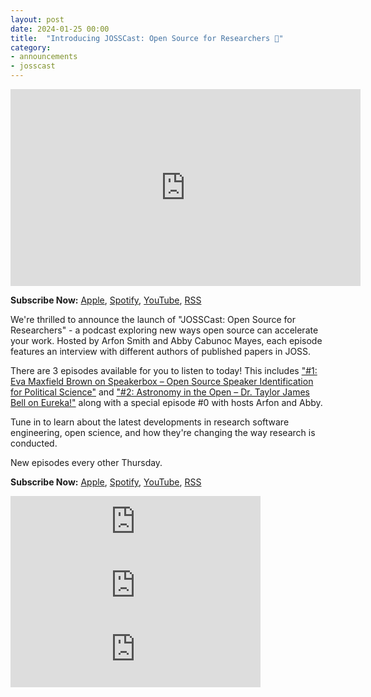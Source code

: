 ```yaml
---
layout: post
date: 2024-01-25 00:00
title:  "Introducing JOSSCast: Open Source for Researchers 🎉"
category:
- announcements
- josscast
---
```


<iframe width="560" height="315" src="https://www.youtube.com/embed/fp4XibpIc5M?si=h9K2MGep8KDUnWN4" title="YouTube video player" frameborder="0" allow="accelerometer; autoplay; clipboard-write; encrypted-media; gyroscope; picture-in-picture; web-share" allowfullscreen></iframe>

**Subscribe Now:** [Apple](https://podcasts.apple.com/ca/podcast/josscast-open-source-for-researchers/id1725931379), [Spotify](https://open.spotify.com/show/42YQ4O6sbz7ZDi8qbOiX5E), [YouTube](https://www.youtube.com/@JOSSCast), [RSS](https://anchor.fm/s/ef96e5fc/podcast/rss)

We're thrilled to announce the launch of "JOSSCast: Open Source for Researchers" - a podcast exploring new ways open source can accelerate your work. Hosted by Arfon Smith and Abby Cabunoc Mayes, each episode features an interview with different authors of published papers in JOSS.

There are 3 episodes available for you to listen to today! This includes ["#1: Eva Maxfield Brown on Speakerbox – Open Source Speaker Identification for Political Science"](/2024/01/josscast-1-eva-maxfield-brown-on-speakerbox) and ["#2: Astronomy in the Open – Dr. Taylor James Bell on Eureka!"](/2024/01/josscast-2-dr-taylor-james-bell-on-eureka) along with a special episode #0 with hosts Arfon and Abby.

Tune in to learn about the latest developments in research software engineering, open science, and how they're changing the way research is conducted.

New episodes every other Thursday.


**Subscribe Now:** [Apple](https://podcasts.apple.com/ca/podcast/josscast-open-source-for-researchers/id1725931379), [Spotify](https://open.spotify.com/show/42YQ4O6sbz7ZDi8qbOiX5E), [YouTube](https://www.youtube.com/@JOSSCast), [RSS](https://anchor.fm/s/ef96e5fc/podcast/rss)


<iframe src="https://podcasters.spotify.com/pod/show/josscast/embed/episodes/Introducing-Open-Source-for-Researchers-e2egjo8/a-aasoe95" height="102px" width="400px" frameborder="0" scrolling="no"></iframe>

<iframe src="https://podcasters.spotify.com/pod/show/josscast/embed/episodes/Eva-Maxfield-Brown-on-Speakerbox--Open-Source-Speaker-Identification-for-Political-Science-e2ers58/a-aasoesd" height="102px" width="400px" frameborder="0" scrolling="no"></iframe>

<iframe src="https://podcasters.spotify.com/pod/show/josscast/embed/episodes/Astronomy-in-the-Open--Dr--Taylor-James-Bell-on-Eureka-e2ersul/a-aasohms" height="102px" width="400px" frameborder="0" scrolling="no"></iframe>


